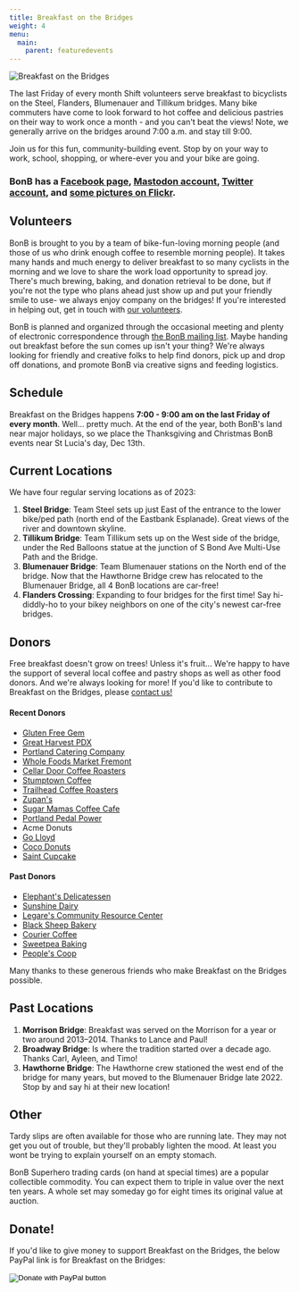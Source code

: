 ```yaml
---
title: Breakfast on the Bridges
weight: 4
menu:
  main:
    parent: featuredevents
---
```

<img src=/images/BonB_header.jpg align=center alt="Breakfast on the Bridges">

The last Friday of every month Shift volunteers serve breakfast to bicyclists on the Steel, Flanders, Blumenauer and Tillikum bridges. Many bike commuters have come to look forward to hot coffee and delicious pastries on their way to work once a month - and you can't beat the views! Note, we generally arrive on the bridges around 7:00 a.m. and stay till 9:00. 

Join us for this fun, community-building event. Stop by on your way to work, school, shopping, or where-ever you and your bike are going.

### BonB has a [Facebook page](https://www.facebook.com/bonbpdx/), [Mastodon account](https://social.ridetrans.it/@bonbpdx), [Twitter account](https://twitter.com/bonbpdx), and [some pictures on Flickr](http://flickr.com/photos/tags/bonb/).

## Volunteers

BonB is brought to you by a team of bike-fun-loving morning people (and those of us who drink enough coffee to resemble morning people). It takes many hands and much energy to deliver breakfast to so many cyclists in the morning and we love to share the work load opportunity to spread joy. There's much brewing, baking, and donation retrieval to be done, but if you're not the type who plans ahead just show up and put your friendly smile to use- we always enjoy company on the bridges! If you're interested in helping out, get in touch with [our volunteers](mailto:bonb@lists.riseup.net).

BonB is planned and organized through the occasional meeting and plenty of electronic correspondence through [the BonB mailing list](https://lists.riseup.net/www/info/bonb). Maybe handing out breakfast before the sun comes up isn't your thing? We're always looking for friendly and creative folks to help find donors, pick up and drop off donations, and promote BonB via creative signs and feeding logistics.

## Schedule

Breakfast on the Bridges happens **7:00 - 9:00 am on the last Friday of every month**. Well... pretty much. At the end of the year, both BonB's land near major holidays, so we place the Thanksgiving and Christmas BonB events near St Lucia's day, Dec 13th.

## Current Locations

We have four regular serving locations as of 2023:

1. **Steel Bridge**: Team Steel sets up just East of the entrance to the lower bike/ped path (north end of the Eastbank Esplanade). Great views of the river and downtown skyline. 
2. **Tillikum Bridge**:  Team Tillikum sets up on the West side of the bridge, under the Red Balloons statue at the junction of S Bond Ave Multi-Use Path and the Bridge.
3. **Blumenauer Bridge**: Team Blumenauer stations on the North end of the bridge. Now that the Hawthorne Bridge crew has relocated to the Blumenauer Bridge, all 4 BonB locations are car-free!
4. **Flanders Crossing**: Expanding to four bridges for the first time! Say hi-diddly-ho to your bikey neighbors on one of the city's newest car-free bridges. 

## Donors

Free breakfast doesn't grow on trees! Unless it's fruit... We're happy to have the support of several local coffee and pastry shops as well as other food donors. And we're always looking for more! If you'd like to contribute to Breakfast on the Bridges, please [contact us!](mailto:bonb@lists.riseup.net)

#### Recent Donors

* [Gluten Free Gem](http://www.glutenfreegem.com/)
* [Great Harvest PDX](http://greatharvestportland.com/)
* [Portland Catering Company](http://portlandcateringcompany.com/)
* [Whole Foods Market Fremont](http://wholefoodsmarket.com/stores/fremont/)
* [Cellar Door Coffee Roasters](http://www.cellardoorcoffee.com/)
* [Stumptown Coffee](http://www.stumptowncoffee.com)
* [Trailhead Coffee Roasters](http://www.trailheadcoffeeroasters.com/)
* [Zupan's](http://zupans.com/) 
* [Sugar Mamas Coffee Cafe](http://www.facebook.com/pages/Sugar-Mamas-Coffee-Cafe/195305340364/)
* [Portland Pedal Power](http://www.portlandpedalpower.com/about)
* Acme Donuts
* [Go Lloyd](https://www.golloyd.org/)
* [Coco Donuts](https://www.cocodonuts.com/)
* [Saint Cupcake](https://www.saintcupcake.com/)

#### Past Donors

* [Elephant's Delicatessen](http://www.elephantsdeli.com/)
* [Sunshine Dairy](http://www.sunshinedairyfoods.com/)
* [Legare's Community Resource Center](http://legares.blogspot.com/)
* [Black Sheep Bakery](http://www.blacksheepbakery.com/)
* [Courier Coffee](http://www.couriercoffeeroasters.com/)
* [Sweetpea Baking](http://www.sweetpeabaking.com/)
* [People's Coop](http://www.peoples.coop/)

Many thanks to these generous friends who make Breakfast on the Bridges possible.

## Past Locations

1. **Morrison Bridge**: Breakfast was served on the Morrison for a year or two around 2013–2014.  Thanks to Lance and Paul!
2. **Broadway Bridge**: Is where the tradition started over a decade ago.  Thanks Carl, Ayleen, and Timo!
3. **Hawthorne Bridge**: The Hawthorne crew stationed the west end of the bridge for many years, but moved to the Blumenauer Bridge late 2022. Stop by and say hi at their new location!

## Other

Tardy slips are often available for those who are running late. They may not get you out of trouble, but they'll probably lighten the mood. At least you wont be trying to explain yourself on an empty stomach. 

BonB Superhero trading cards (on hand at special times) are a popular collectible commodity. You can expect them to triple in value over the next ten years. A whole set may someday go for eight times its original value at auction.

## Donate!

If you'd like to give money to support Breakfast on the Bridges, the below PayPal link is for Breakfast on the Bridges:

<form action="https://www.paypal.com/donate" method="post" target="_top">
<input type="hidden" name="hosted_button_id" value="NZ9BJRJ43NMTC" />
<input type="image" src="https://www.paypalobjects.com/en_US/i/btn/btn_donateCC_LG.gif" border="0" name="submit" title="PayPal - The safer, easier way to pay online!" alt="Donate with PayPal button" />
<img alt="" border="0" src="https://www.paypal.com/en_US/i/scr/pixel.gif" width="1" height="1" />
</form>

